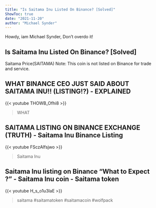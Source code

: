 ```yaml
---
title: "Is Saitama Inu Listed On Binance? [Solved]"
ShowToc: true 
date: "2021-11-20"
author: "Michael Synder" 
---
```


Howdy, iam Michael Synder, Don’t overdo it!
## Is Saitama Inu Listed On Binance? [Solved]
Saitama Price(SAITAMA) Note: This coin is not listed on Binance for trade and service.

## WHAT BINANCE CEO JUST SAID ABOUT SAITAMA INU!! (LISTING!?) - EXPLAINED
{{< youtube THOWB_Ofhi8 >}}
>WHAT 

## SAITAMA LISTING ON BINANCE EXCHANGE (TRUTH) - Saitama Inu Binance Listing
{{< youtube FSczAIfsjwo >}}
>Saitama Inu

## Saitama Inu listing on Binance “What to Expect ?” - Saitama Inu coin - Saitama token
{{< youtube H_s_o1u3IaE >}}
>saitama #saitamatoken #saitamacoin #wolfpack 

